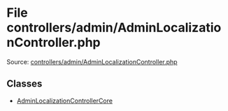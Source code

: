 File controllers/admin/AdminLocalizationController.php
=========

Source: [controllers/admin/AdminLocalizationController.php](https://github.com/PrestaShop/PrestaShop/blob/1.5.6.3/controllers/admin/AdminLocalizationController.php)


Classes
-------

* [AdminLocalizationControllerCore](class.AdminLocalizationControllerCore.md)

